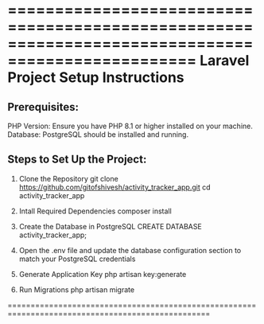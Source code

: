 ==================================================================================================
Laravel Project Setup Instructions
==================================================================================================


Prerequisites:
--------------
PHP Version: Ensure you have PHP 8.1 or higher installed on your machine.
Database: PostgreSQL should be installed and running.


Steps to Set Up the Project:
----------------------------
1. Clone the Repository
git clone https://github.com/gitofshivesh/activity_tracker_app.git
cd activity_tracker_app


2. Intall Required Dependencies
composer install


3. Create the Database in PostgreSQL
CREATE DATABASE activity_tracker_app;


4. Open the .env file and update the database configuration section to match your PostgreSQL credentials


5. Generate Application Key
php artisan key:generate


6. Run Migrations
php artisan migrate

==================================================================================================